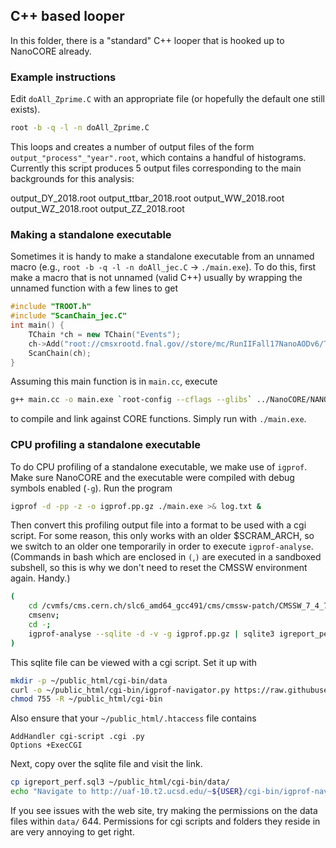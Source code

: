 ## C++ based looper

In this folder, there is a "standard" C++ looper that is hooked up to NanoCORE already.

### Example instructions

Edit `doAll_Zprime.C` with an appropriate file (or hopefully the default one still exists).

```bash
root -b -q -l -n doAll_Zprime.C
```

This loops and creates a number of output files of the form `output_"process"_"year".root`, which contains a handful of histograms. 
Currently this script produces 5 output files corresponding to the main backgrounds for this analysis:

output_DY_2018.root
output_ttbar_2018.root
output_WW_2018.root
output_WZ_2018.root
output_ZZ_2018.root

### Making a standalone executable

Sometimes it is handy to make a standalone executable from an unnamed macro (e.g., `root -b -q -l -n doAll_jec.C` -> `./main.exe`).
To do this, first make a macro that is not unnamed (valid C++) usually by wrapping the unnamed function with a few lines to get
```cpp
#include "TROOT.h"
#include "ScanChain_jec.C"
int main() {
    TChain *ch = new TChain("Events");
    ch->Add("root://cmsxrootd.fnal.gov//store/mc/RunIIFall17NanoAODv6/TTJets_SingleLeptFromTbar_TuneCP5_13TeV-madgraphMLM-pythia8/NANOAODSIM/PU2017_12Apr2018_Nano25Oct2019_102X_mc2017_realistic_v7-v1/260000/E5F07826-B7B2-0C48-850C-63F68B5C9B99.root");
    ScanChain(ch);
}
```
Assuming this main function is in `main.cc`, execute
```bash
g++ main.cc -o main.exe `root-config --cflags --glibs` ../NanoCORE/NANO_CORE.so
```
to compile and link against CORE functions. Simply run with `./main.exe`.

### CPU profiling a standalone executable

To do CPU profiling of a standalone executable, we make use of `igprof`. Make sure NanoCORE and the executable
were compiled with debug symbols enabled (`-g`). Run the program
```bash
igprof -d -pp -z -o igprof.pp.gz ./main.exe >& log.txt &
```
Then convert this profiling output file into a format to be used with a cgi script. For some reason, this only
works with an older $SCRAM_ARCH, so we switch to an older one temporarily in order to execute `igprof-analyse`. (Commands
in bash which are enclosed in `(`,`)` are executed in a sandboxed subshell, so this is why we don't need to reset the
CMSSW environment again. Handy.)
```bash
(
    cd /cvmfs/cms.cern.ch/slc6_amd64_gcc491/cms/cmssw-patch/CMSSW_7_4_7_patch1;
    cmsenv;
    cd -;
    igprof-analyse --sqlite -d -v -g igprof.pp.gz | sqlite3 igreport_perf.sql3 >& /dev/null
)
```
This sqlite file can be viewed with a cgi script. Set it up with
```bash
mkdir -p ~/public_html/cgi-bin/data
curl -o ~/public_html/cgi-bin/igprof-navigator.py https://raw.githubusercontent.com/cmstas/NtupleMaker/combined/test/profiling/igprof-navigator.py
chmod 755 -R ~/public_html/cgi-bin
```
Also ensure that your `~/public_html/.htaccess` file contains
```
AddHandler cgi-script .cgi .py
Options +ExecCGI
```
Next, copy over the sqlite file and visit the link.
```bash
cp igreport_perf.sql3 ~/public_html/cgi-bin/data/
echo "Navigate to http://uaf-10.t2.ucsd.edu/~${USER}/cgi-bin/igprof-navigator.py/igreport_perf/"
```
If you see issues with the web site, try making the permissions on the data files within `data/` 644. 
Permissions for cgi scripts and folders they reside in are very annoying to get right. 
